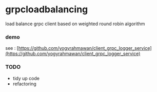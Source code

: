 # grpcloadbalancing
load balance grpc client based on weighted round robin algorithm

### demo 
see : [https://github.com/yogyrahmawan/client_grpc_logger_service](https://github.com/yogyrahmawan/client_grpc_logger_service) 

### TODO 
- tidy up code
- refactoring

